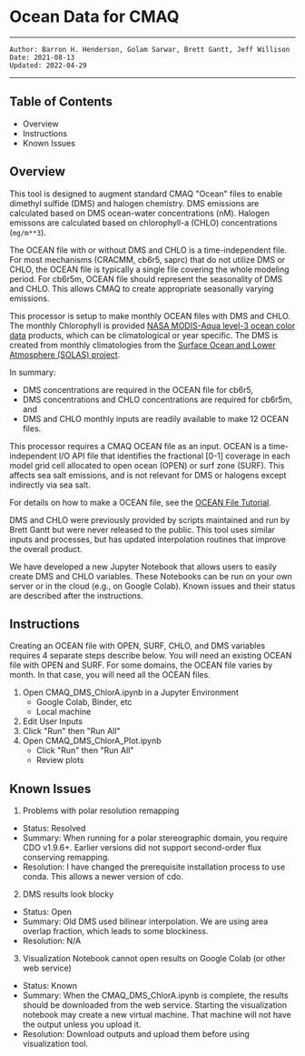 Ocean Data for CMAQ
===================

---
    Author: Barron H. Henderson, Golam Sarwar, Brett Gantt, Jeff Willison
    Date: 2021-08-13
    Updated: 2022-04-29
---


Table of Contents
-----------------

* Overview
* Instructions
* Known Issues

Overview
--------

This tool is designed to augment standard CMAQ "Ocean" files to enable dimethyl
sulfide (DMS) and halogen chemistry. DMS emissions are calculated based on DMS
ocean-water concentrations (nM). Halogen emissons are calculated based on
chlorophyll-a (CHLO) concentrations (`mg/m**3`).

The OCEAN file with or without DMS and CHLO is a time-independent file. For
most mechanisms (CRACMM, cb6r5, saprc) that do not utilize DMS or CHLO,
the OCEAN file is typically a single file covering the whole modeling period.
For cb6r5m, OCEAN file should represent the seasonality of DMS and CHLO. This
allows CMAQ to create appropriate seasonally varying emissions.

This processor is setup to make monthly OCEAN files with DMS and CHLO. The
monthly Chlorophyll is provided [NASA MODIS-Aqua level-3 ocean color data](https://oceancolor.gsfc.nasa.gov)
products, which can be climatological or year specific. The DMS is created
from monthly climatologies from the
[Surface Ocean and Lower Atmosphere (SOLAS) project](https://www.bodc.ac.uk/solas_integration/).

In summary:
* DMS concentrations are required in the OCEAN file for cb6r5,
* DMS concentrations and CHLO concentrations are required for cb6r5m, and
* DMS and CHLO monthly inputs are readily available to make 12 OCEAN files.

This processor requires a CMAQ OCEAN file as an input. OCEAN is a
time-independent I/O API file that identifies the fractional [0-1] coverage
in each model grid cell allocated to open ocean (OPEN) or surf zone (SURF).
This affects sea salt emissions, and is not relevant for DMS or halogens
except indirectly via sea salt.

For details on how to make a OCEAN file, see the [OCEAN File Tutorial](../../DOCS/Users_Guide/Tutorials/CMAQ_UG_tutorial_oceanfile.md).

DMS and CHLO were previously provided by scripts maintained and run by
Brett Gantt but were never released to the public. This tool uses similar inputs
and processes, but has updated interpolation routines that improve the overall
product.

We have developed a new Jupyter Notebook that allows users to easily create
DMS and CHLO variables. These Notebooks can be run on your own server or in the
cloud (e.g., on Google Colab). Known issues and their status are described after
the instructions.


Instructions
------------

Creating an OCEAN file with OPEN, SURF, CHLO, and DMS variables requires 4
separate steps describe below. You will need an existing OCEAN file with OPEN
and SURF. For some domains, the OCEAN file varies by month. In that case, you
will need all the OCEAN files.

1. Open CMAQ_DMS_ChlorA.ipynb in a Jupyter Environment
    * Google Colab, Binder, etc
    * Local machine
2. Edit User Inputs
3. Click "Run" then "Run All"
4. Open CMAQ_DMS_ChlorA_Plot.ipynb
    * Click "Run" then "Run All"
    * Review plots

Known Issues
------------

1. Problems with polar resolution remapping
  * Status: Resolved
  * Summary: When running for a polar stereographic domain, you require CDO v1.9.6+. Earlier versions did not support second-order flux conserving remapping.
  * Resolution: I have changed the prerequisite installation process to use conda. This allows a newer version of cdo.
2. DMS results look blocky
  * Status: Open
  * Summary: Old DMS used bilinear interpolation. We are using area overlap fraction, which leads to some blockiness.
  * Resolution: N/A
3. Visualization Notebook cannot open results on Google Colab (or other web service)
  * Status: Known
  * Summary: When the CMAQ_DMS_ChlorA.ipynb is complete, the results should be downloaded from the web service. Starting the visualization notebook may create a new virtual machine. That machine will not have the output unless you upload it.
  * Resolution: Download outputs and upload them before using visualization tool.
